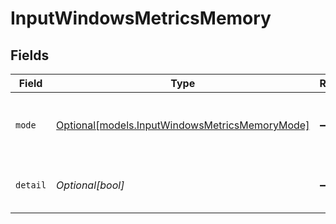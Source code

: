 # InputWindowsMetricsMemory


## Fields

| Field                                                                                        | Type                                                                                         | Required                                                                                     | Description                                                                                  |
| -------------------------------------------------------------------------------------------- | -------------------------------------------------------------------------------------------- | -------------------------------------------------------------------------------------------- | -------------------------------------------------------------------------------------------- |
| `mode`                                                                                       | [Optional[models.InputWindowsMetricsMemoryMode]](../models/inputwindowsmetricsmemorymode.md) | :heavy_minus_sign:                                                                           | Select the level of details for memory metrics                                               |
| `detail`                                                                                     | *Optional[bool]*                                                                             | :heavy_minus_sign:                                                                           | Generate metrics for all memory states                                                       |